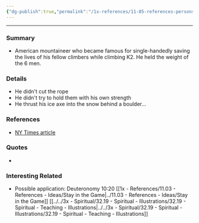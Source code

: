 ```yaml
---
{"dg-publish":true,"permalink":"/1x-references/11-05-references-persons/pete-schoening/"}
---
```


---

### Summary
- American mountaineer who became famous for single-handedly saving the lives of his fellow climbers while climbing K2. He held the weight of the 6 men.


### Details
- He didn't cut the rope
- He didn't try to hold them with his own strength
- He thrust his ice axe into the snow behind a boulder...


### References
- [NY Times article](https://www.nytimes.com/2004/09/27/obituaries/pete-schoening-77-accomplished-climber-is-dead.html)

### Quotes
-

### Interesting Related
- Possible application: Deuteronomy 10:20
[[1x - References/11.03 - References - Ideas/Stay in the Game\|../11.03 - References - Ideas/Stay in the Game]]
[[../../3x - Spiritual/32.19 - Spiritual - Illustrations/32.19 - Spiritual - Teaching - Illustrations\|../../3x - Spiritual/32.19 - Spiritual - Illustrations/32.19 - Spiritual - Teaching - Illustrations]]